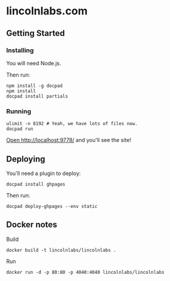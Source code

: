 # lincolnlabs.com

## Getting Started

### Installing
You will need Node.js.

Then run:

    npm install -g docpad
    npm install
    docpad install partials

### Running
    
    ulimit -n 8192 # Yeah, we have lots of files now.
    docpad run

[Open http://localhost:9778/](http://localhost:9778/) and you'll see the site!

## Deploying

You'll need a plugin to deploy:

    docpad install ghpages

Then run:

    docpad deploy-ghpages --env static

## Docker notes

Build

    docker build -t lincolnlabs/lincolnlabs .

Run

    docker run -d -p 80:80 -p 4040:4040 lincolnlabs/lincolnlabs
